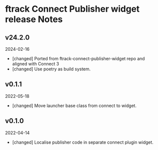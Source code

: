 # ftrack Connect Publisher widget release Notes

## v24.2.0
2024-02-16

* [changed] Ported from ftrack-connect-publisher-widget repo and aligned with Connect 3
* [changed] Use poetry as build system.


## v0.1.1
2022-05-18

* [changed] Move launcher base class from connect to widget.

## v0.1.0
2022-04-14
* [changed] Localise publisher code in separate connect plugin widget.